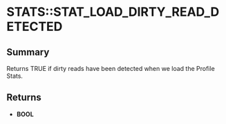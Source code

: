 # STATS::STAT_LOAD_DIRTY_READ_DETECTED

## Summary
Returns TRUE if dirty reads have been detected when we load the Profile Stats.

## Returns
* **BOOL**